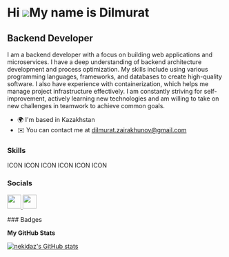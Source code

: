 
Hi ![](https://user-images.githubusercontent.com/18350557/176309783-0785949b-9127-417c-8b55-ab5a4333674e.gif)My name is Dilmurat
================================================================================================================================

Backend Developer
-----------------

I am a backend developer with a focus on building web applications and microservices. I have a deep understanding of backend architecture development and process optimization. My skills include using various programming languages, frameworks, and databases to create high-quality software. I also have experience with containerization, which helps me manage project infrastructure effectively. I am constantly striving for self-improvement, actively learning new technologies and am willing to take on new challenges in teamwork to achieve common goals.

* 🌍  I'm based in Kazakhstan
* ✉️  You can contact me at [dilmurat.zairakhunov@gmail.com](mailto:dilmurat.zairakhunov@gmail.com)

### Skills

<p align="left">
ICON ICON ICON ICON ICON ICON
</p>

### Socials

<p align="left"> <a href="https://www.github.com/nekidaz" target="_blank" rel="noreferrer"> <picture> <source media="(prefers-color-scheme: dark)" srcset="https://raw.githubusercontent.com/danielcranney/readme-generator/main/public/icons/socials/github-dark.svg" /> <source media="(prefers-color-scheme: light)" srcset="https://raw.githubusercontent.com/danielcranney/readme-generator/main/public/icons/socials/github.svg" /> <img src="https://raw.githubusercontent.com/danielcranney/readme-generator/main/public/icons/socials/github.svg" width="32" height="32" /> </picture> </a> <a href="https://www.linkedin.com/in/dilmurat-zairakhunov-918243273/" target="_blank" rel="noreferrer"> <picture> <source media="(prefers-color-scheme: dark)" srcset="undefined" /> <source media="(prefers-color-scheme: light)" srcset="https://raw.githubusercontent.com/danielcranney/readme-generator/main/public/icons/socials/linkedin.svg" /> <img src="https://raw.githubusercontent.com/danielcranney/readme-generator/main/public/icons/socials/linkedin.svg" width="32" height="32" /> </picture> </a></p>
### Badges

<b>My GitHub Stats</b>

<a href="http://www.github.com/nekidaz"><img src="https://github-readme-stats.vercel.app/api?username=nekidaz&show_icons=true&hide=&count_private=true&title_color=ffffff&text_color=ffffff&icon_color=0891b2&bg_color=000000&hide_border=true&show_icons=true" alt="nekidaz's GitHub stats" /></a>
